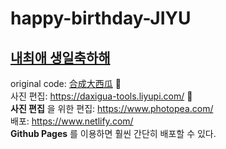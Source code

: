 # happy-birthday-JIYU
## [내최애 생일축하해](https://happy0324-jiyu.netlify.app)

original code: [合成大西瓜](https://github.com/liyupi/daxigua) 🍉   
사진 편집: https://daxigua-tools.liyupi.com/ 🍉  
__사진 편집__ 을 위한 편집: https://www.photopea.com/  
배포: https://www.netlify.com/  
__Github Pages__ 를 이용하면 훨씬 간단히 배포할 수 있다.
